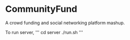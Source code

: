 # CommunityFund
A crowd funding and social networking platform mashup.

To run server,
'''
	cd server
	./run.sh
'''

